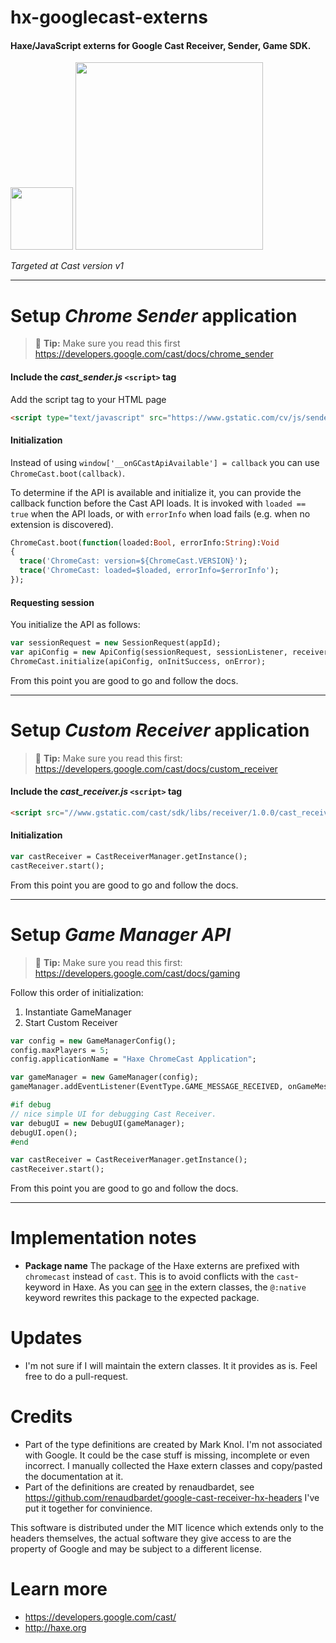 # hx-googlecast-externs
#### Haxe/JavaScript externs for Google Cast Receiver, Sender, Game SDK.

<img src="https://cloud.githubusercontent.com/assets/576184/9329463/0559a0fe-45b2-11e5-8724-3a606419ecbf.png" width=100 />
<img src="https://cloud.githubusercontent.com/assets/576184/9329443/e3475fec-45b1-11e5-870f-e6f1e1393f27.png"  width=300 />

_Targeted at Cast version v1_

---

# Setup _Chrome Sender_ application

> :book: **Tip:** Make sure you read this first https://developers.google.com/cast/docs/chrome_sender

#### Include the _cast_sender.js_ `<script>` tag
Add the script tag to your HTML page
```html
<script type="text/javascript" src="https://www.gstatic.com/cv/js/sender/v1/cast_sender.js"></script> 
```

#### Initialization
Instead of using `window['__onGCastApiAvailable'] = callback` you can use `ChromeCast.boot(callback)`.

To determine if the API is available and initialize it, you can provide the callback function before the Cast API loads. It is invoked with `loaded == true` when the API loads, or with `errorInfo` when load fails (e.g. when no extension is discovered).

```haxe
ChromeCast.boot(function(loaded:Bool, errorInfo:String):Void
{
  trace('ChromeCast: version=${ChromeCast.VERSION}');
  trace('ChromeCast: loaded=$loaded, errorInfo=$errorInfo');
});
```
#### Requesting session
You initialize the API as follows:
```haxe
var sessionRequest = new SessionRequest(appId);
var apiConfig = new ApiConfig(sessionRequest, sessionListener, receiverListener);
ChromeCast.initialize(apiConfig, onInitSuccess, onError);
```
From this point you are good to go and follow the docs.

---

# Setup _Custom Receiver_ application

> :book: **Tip:** Make sure you read this first: https://developers.google.com/cast/docs/custom_receiver

#### Include the _cast_receiver.js_ `<script>` tag

```html
<script src="//www.gstatic.com/cast/sdk/libs/receiver/1.0.0/cast_receiver.js"></script>
```
#### Initialization

```haxe
var castReceiver = CastReceiverManager.getInstance();
castReceiver.start();
```
From this point you are good to go and follow the docs.

---

# Setup _Game Manager API_

> :book: **Tip:** Make sure you read this first: https://developers.google.com/cast/docs/gaming

Follow this order of initialization:

 1. Instantiate GameManager
 2. Start Custom Receiver

```haxe
var config = new GameManagerConfig();
config.maxPlayers = 5;
config.applicationName = "Haxe ChromeCast Application";

var gameManager = new GameManager(config);
gameManager.addEventListener(EventType.GAME_MESSAGE_RECEIVED, onGameMessage);

#if debug
// nice simple UI for debugging Cast Receiver.
var debugUI = new DebugUI(gameManager);
debugUI.open();
#end

var castReceiver = CastReceiverManager.getInstance();
castReceiver.start();
```
From this point you are good to go and follow the docs.

---

# Implementation notes

* **Package name** The package of the Haxe externs are prefixed with `chromecast` instead of `cast`. This is to avoid conflicts with the `cast`-keyword in Haxe. As you can [see](https://github.com/markknol/hx-googlecast-externs/blob/master/googlecast/Receiver.hx#L10) in the extern classes, the `@:native` keyword rewrites this package to the expected package.

# Updates
 * I'm not sure if I will maintain the extern classes. It it provides as is. Feel free to do a pull-request.

# Credits
 * Part of the type definitions are created by Mark Knol. I'm not associated with Google. It could be the case stuff is missing, incomplete or even incorrect. I manually collected the Haxe extern classes and copy/pasted the documentation at it.
 * Part of the definitions are created by renaudbardet, see https://github.com/renaudbardet/google-cast-receiver-hx-headers I've put it together for convinience.

This software is distributed under the MIT licence which extends only to the headers themselves, the actual software they give access to are the property of Google and may be subject to a different license.

# Learn more
 * https://developers.google.com/cast/
 * http://haxe.org
